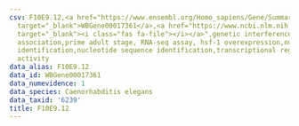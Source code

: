```yaml
---
csv: F10E9.12,<a href="https://www.ensembl.org/Homo_sapiens/Gene/Summary?db=core;g=WBGene00017361"
  target="_blank">WBGene00017361</a>,<a href="https://www.ncbi.nlm.nih.gov/pubmed/30894454"
  target="_blank"><i class="fas fa-file"></i></a>",genetic interference,functional
  association,prime adult stage, RNA-seq assay, hsf-1 overexpression,nucleotide sequence
  identification,nucleotide sequence identification,transcriptional regulation,up-regulates
  activity
data_alias: F10E9.12
data_id: WBGene00017361
data_numevidence: 1
data_species: Caenorhabditis elegans
data_taxid: '6239'
title: F10E9.12
---
```

